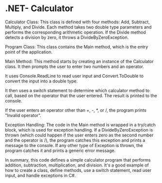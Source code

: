 # .NET- Calculator
Calculator Class: This class is defined with four methods: Add, Subtract, Multiply, and Divide. Each method takes two double type parameters and performs the corresponding arithmetic operation. If the Divide method detects a division by zero, it throws a DivideByZeroException.

Program Class: This class contains the Main method, which is the entry point of the application.

Main Method: This method starts by creating an instance of the Calculator class. It then prompts the user to enter two numbers and an operator.

It uses Console.ReadLine to read user input and Convert.ToDouble to convert the input into a double type.

It then uses a switch statement to determine which calculator method to call, based on the operator that the user entered. The result is printed to the console.

If the user enters an operator other than +, -, *, or /, the program prints "Invalid operator".

Exception Handling: The code in the Main method is wrapped in a try/catch block, which is used for exception handling. If a DivideByZeroException is thrown (which could happen if the user enters zero as the second number and the operator is /), the program catches this exception and prints a message to the console. If any other type of Exception is thrown, the program catches it and prints a generic error message.

In summary, this code defines a simple calculator program that performs addition, subtraction, multiplication, and division. It's a good example of how to create a class, define methods, use a switch statement, read user input, and handle exceptions in C#.
